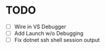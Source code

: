 # TODO

- [ ] Wire in VS Debugger
- [ ] Add Launch w/o Debugging
- [ ] Fix dotnet ssh shell session output